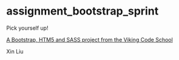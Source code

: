 assignment_bootstrap_sprint
===========================

Pick yourself up!

[A Bootstrap, HTM5 and SASS project from the Viking Code School](http://www.vikingcodeschool.com)

Xin Liu
